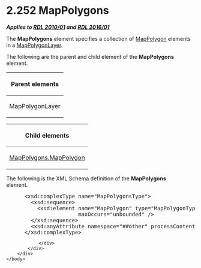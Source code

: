 <html dir="LTR" xmlns:mshelp="http://msdn.microsoft.com/mshelp" xmlns:ddue="http://ddue.schemas.microsoft.com/authoring/2003/5" xmlns:xlink="http://www.w3.org/1999/xlink" xmlns:tool="http://www.microsoft.com/tooltip">
    <head>
        <meta http-equiv="Content-Type" content="text/html; CHARSET=utf-8"></meta>
        <meta name="save" content="history"></meta>
        <title>2.252 MapPolygons</title>
        <xml>
            <mshelp:toctitle title="2.252 MapPolygons"></mshelp:toctitle>
            <mshelp:rltitle title="[MS-RDL]: MapPolygons"></mshelp:rltitle>
            <mshelp:keyword index="A" term="e6130505-318c-41f6-808e-c14fa285a8de"></mshelp:keyword>
            <mshelp:attr name="DCSext.ContentType" value="open specification"></mshelp:attr>
            <mshelp:attr name="AssetID" value="e6130505-318c-41f6-808e-c14fa285a8de"></mshelp:attr>
            <mshelp:attr name="TopicType" value="kbRef"></mshelp:attr>
            <mshelp:attr name="DCSext.Title" value="[MS-RDL]: MapPolygons" />
        </xml>
    </head>
    <body>
        <div id="header">
            <h1 class="heading">2.252 MapPolygons</h1>
        </div>
        <div id="mainSection">
            <div id="mainBody">
                <div id="allHistory" class="saveHistory"></div>
                <div id="sectionSection0" class="section" name="collapseableSection">
                    

<p><b><i>Applies to </i></b><a href="3428e690-a348-4ec7-8a6a-8efb42d2cdee.html"><b><i>RDL 2010/01</i></b></a><b><i>
and </i></b><a href="52ce3983-2bfc-4e72-9359-42aaf5fe4509.html"><b><i>RDL 2016/01</i></b></a></p>

<p>The <b>MapPolygons</b> element specifies a collection of <a href="3ee27e43-26a2-4f27-9a31-d97e374d8633.html">MapPolygon</a> elements in a <a href="f54fa273-d9b2-4e49-a896-6001bcda016b.html">MapPolygonLayer</a>.</p>

<p>The following are the parent and child element of the <b>MapPolygons</b>
element.</p>

<table>
 <thead>
  <tr>
   <th>
   <p>Parent elements</p>
   </th>
  </tr>
 </thead>
 <tr>
  <td>
  <p>MapPolygonLayer</p>
  </td>
 </tr>
</table>

<p> </p>

<table>
 <thead>
  <tr>
   <th>
   <p>Child elements</p>
   </th>
  </tr>
 </thead>
 <tr>
  <td>
  <p><a href="5ac4f0ba-139a-4327-90d8-4fb79c2f73bd.html">MapPolygons.MapPolygon</a></p>
  </td>
 </tr>
</table>

<p>The following is the XML Schema definition of the <b>MapPolygons</b>
element.           </p>

<dl>
<dd>
<div><pre> &lt;xsd:complexType name=&quot;MapPolygonsType&quot;&gt;
   &lt;xsd:sequence&gt;
     &lt;xsd:element name=&quot;MapPolygon&quot; type=&quot;MapPolygonType&quot; minOccurs=&quot;1&quot; 
                  maxOccurs=&quot;unbounded&quot; /&gt;
   &lt;/xsd:sequence&gt;
   &lt;xsd:anyAttribute namespace=&quot;##other&quot; processContents=&quot;lax&quot; /&gt;
 &lt;/xsd:complexType&gt;
</pre></div>
</dd></dl>


                </div>
            </div>
        </div>
    </body>
</html>